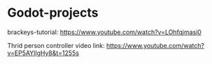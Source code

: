 # Godot-projects
 
 brackeys-tutorial:
https://www.youtube.com/watch?v=LOhfqjmasi0

Thrid person controller video link:
https://www.youtube.com/watch?v=EP5AYllgHy8&t=1255s